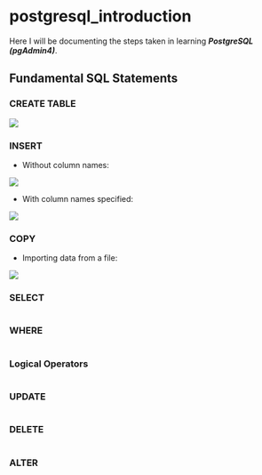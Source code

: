 # postgresql_introduction

Here I will be documenting the steps taken in learning ***PostgreSQL (pgAdmin4)***.

## Fundamental SQL Statements

### CREATE TABLE

![](https://github.com/latiful-hassan/postgresql_introduction/blob/main/postgresql_introduction_screenshots/psql_create_table_query.png)

### INSERT

- Without column names:

![](https://github.com/latiful-hassan/postgresql_introduction/blob/main/postgresql_introduction_screenshots/psql_insert_query.png)

- With column names specified:

![](https://github.com/latiful-hassan/postgresql_introduction/blob/main/postgresql_introduction_screenshots/psql_insert_query_column_names.png)

### COPY

- Importing data from a file:

![](https://user-images.githubusercontent.com/94452456/155966671-1c65134a-1c5d-4c41-b58b-d339ec16a4e2.png)

### SELECT

![]()

### WHERE

![]()

### Logical Operators

![]()

### UPDATE

![]()

### DELETE

![]()

### ALTER

![]()
